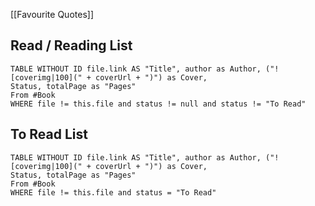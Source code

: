 [[Favourite Quotes]]
## Read / Reading List
```dataview
TABLE WITHOUT ID file.link AS "Title", author as Author, ("![coverimg|100](" + coverUrl + ")") as Cover, 
Status, totalPage as "Pages"
From #Book
WHERE file != this.file and status != null and status != "To Read"
```
## To Read List
```dataview
TABLE WITHOUT ID file.link AS "Title", author as Author, ("![coverimg|100](" + coverUrl + ")") as Cover, 
Status, totalPage as "Pages"
From #Book
WHERE file != this.file and status = "To Read"
```